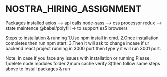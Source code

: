 # NOSTRA_HIRING_ASSIGNMENT

Packages installed
  axios  --> api calls
  node-sass --> css processor
  redux --> state maintence
  @babel/polyfill -> to support es5 browsers
  
Steps to installation & running
 1.Use npm install in cmd.
 2.Once installation completes then run npm start.
 3.Then it will ask to change incase if ur backend react project running in 3000 port then type y it will run 3001 port.
 
 Note: In case if you face any issues with installation or running 
      Please, 1)delete node modules folder
              2)npm cache verify
              3)then follow same steps above to install packages & run
